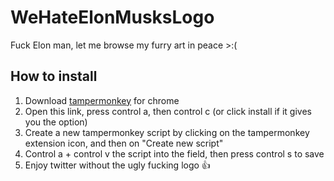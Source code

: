 # WeHateElonMusksLogo
Fuck Elon man, let me browse my furry art in peace >:(

## How to install
1. Download [tampermonkey](https://chrome.google.com/webstore/detail/tampermonkey/dhdgffkkebhmkfjojejmpbldmpobfkfo) for chrome
2. Open this link, press control a, then control c (or click install if it gives you the option)
3. Create a new tampermonkey script by clicking on the tampermonkey extension icon, and then on "Create new script"
4. Control a + control v the script into the field, then press control s to save
5. Enjoy twitter without the ugly fucking logo 👍
